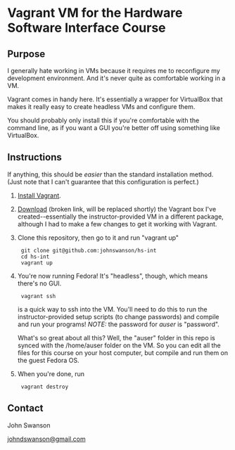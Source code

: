 # Vagrant VM for the Hardware Software Interface Course #

## Purpose ##
I generally hate working in VMs because it requires me to reconfigure my development environment. And it's never quite as comfortable working in a VM.

Vagrant comes in handy here. It's essentially a wrapper for VirtualBox that makes it really easy to create headless VMs and configure them.

You should probably only install this if you're comfortable with the command line, as if you want a GUI you're better off using something like VirtualBox.

## Instructions ##
If anything, this should be *easier* than the standard installation method. (Just note that I can't guarantee that this configuration is perfect.)

1. [Install Vagrant](http://docs.vagrantup.com/v2/installation/).
2. [Download](http://example.com/hs-int.box) (broken link, will be replaced shortly) the Vagrant box I've created--essentially the instructor-provided VM in a different package, although I had to make a few changes to get it working with Vagrant.
3. Clone this repository, then go to it and run "vagrant up"

		git clone git@github.com:johnswanson/hs-int
		cd hs-int
		vagrant up

4. You're now running Fedora! It's "headless", though, which means there's no GUI.

		vagrant ssh
		
	is a quick way to ssh into the VM. You'll need to do this to run the instructor-provided setup scripts (to change passwords) and compile and run your programs! *NOTE:* the password for *auser* is "password".
	
	What's so great about all this? Well, the "auser" folder in this repo is synced with the /home/auser folder on the VM. So you can edit all the files for this course on your host computer, but compile and run them on the guest Fedora OS.
5. When you're done, run

		vagrant destroy

## Contact ##
John Swanson

johndswanson@gmail.com
